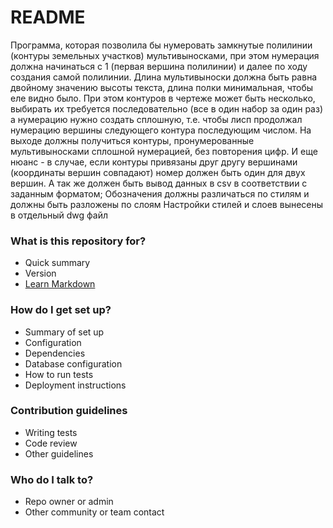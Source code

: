# README #

Программа, которая позволила бы нумеровать замкнутые полилинии (контуры земельных участков) мультивыносками, при этом нумерация должна начинаться с 1 (первая вершина полилинии) и далее по ходу создания самой полилинии. Длина мультивыноски должна быть равна двойному значению высоты текста, длина полки минимальная, чтобы еле видно было.
При этом контуров в чертеже может быть несколько, выбирать их требуется последовательно (все в один набор за один раз) а нумерацию нужно создать сплошную, т.е. чтобы лисп продолжал нумерацию вершины следующего контура последующим числом. На выходе должны получиться контуры, пронумерованные мультивыносками сплошной нумерацией, без повторения цифр.
И еще нюанс - в случае, если контуры привязаны друг другу вершинами (координаты вершин совпадают) номер должен быть один для двух вершин.
А так же должен быть вывод данных в csv в соответствии с заданным форматом;
Обозначения должны различаться по стилям и должны быть разложены по слоям
Настройки стилей и слоев вынесены в отдельный dwg файл

### What is this repository for? ###

* Quick summary
* Version
* [Learn Markdown](https://bitbucket.org/tutorials/markdowndemo)

### How do I get set up? ###

* Summary of set up
* Configuration
* Dependencies
* Database configuration
* How to run tests
* Deployment instructions

### Contribution guidelines ###

* Writing tests
* Code review
* Other guidelines

### Who do I talk to? ###

* Repo owner or admin
* Other community or team contact